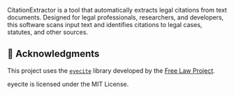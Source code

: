 CitationExtractor is a tool that automatically extracts legal citations from text documents. 
Designed for legal professionals, researchers, and developers, this software scans input text and identifies citations to legal cases, statutes, and other sources.

## 🙌 Acknowledgments

This project uses the [`eyecite`](https://github.com/freelawproject/eyecite) library developed by the [Free Law Project](https://free.law/).

eyecite is licensed under the MIT License.
